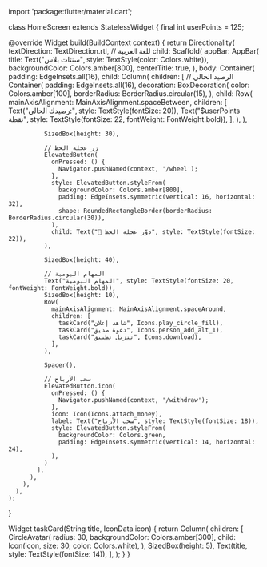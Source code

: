 import 'package:flutter/material.dart';

class HomeScreen extends StatelessWidget {
  final int userPoints = 125;

  @override
  Widget build(BuildContext context) {
    return Directionality(
      textDirection: TextDirection.rtl, // للغة العربية
      child: Scaffold(
        appBar: AppBar(
          title: Text("سنتات بلاس", style: TextStyle(color: Colors.white)),
          backgroundColor: Colors.amber[800],
          centerTitle: true,
        ),
        body: Container(
          padding: EdgeInsets.all(16),
          child: Column(
            children: [
              // الرصيد الحالي
              Container(
                padding: EdgeInsets.all(16),
                decoration: BoxDecoration(
                  color: Colors.amber[100],
                  borderRadius: BorderRadius.circular(15),
                ),
                child: Row(
                  mainAxisAlignment: MainAxisAlignment.spaceBetween,
                  children: [
                    Text("رصيدك الحالي:", style: TextStyle(fontSize: 20)),
                    Text("$userPoints نقطة", style: TextStyle(fontSize: 22, fontWeight: FontWeight.bold)),
                  ],
                ),
              ),

              SizedBox(height: 30),

              // زر عجلة الحظ
              ElevatedButton(
                onPressed: () {
                  Navigator.pushNamed(context, '/wheel');
                },
                style: ElevatedButton.styleFrom(
                  backgroundColor: Colors.amber[800],
                  padding: EdgeInsets.symmetric(vertical: 16, horizontal: 32),
                  shape: RoundedRectangleBorder(borderRadius: BorderRadius.circular(30)),
                ),
                child: Text("🎡 دوّر عجلة الحظ", style: TextStyle(fontSize: 22)),
              ),

              SizedBox(height: 40),

              // المهام اليومية
              Text("المهام اليومية", style: TextStyle(fontSize: 20, fontWeight: FontWeight.bold)),
              SizedBox(height: 10),
              Row(
                mainAxisAlignment: MainAxisAlignment.spaceAround,
                children: [
                  taskCard("شاهد إعلان", Icons.play_circle_fill),
                  taskCard("دعوة صديق", Icons.person_add_alt_1),
                  taskCard("تنزيل تطبيق", Icons.download),
                ],
              ),

              Spacer(),

              // سحب الأرباح
              ElevatedButton.icon(
                onPressed: () {
                  Navigator.pushNamed(context, '/withdraw');
                },
                icon: Icon(Icons.attach_money),
                label: Text("سحب الأرباح", style: TextStyle(fontSize: 18)),
                style: ElevatedButton.styleFrom(
                  backgroundColor: Colors.green,
                  padding: EdgeInsets.symmetric(vertical: 14, horizontal: 24),
                ),
              )
            ],
          ),
        ),
      ),
    );
  }

  Widget taskCard(String title, IconData icon) {
    return Column(
      children: [
        CircleAvatar(
          radius: 30,
          backgroundColor: Colors.amber[300],
          child: Icon(icon, size: 30, color: Colors.white),
        ),
        SizedBox(height: 5),
        Text(title, style: TextStyle(fontSize: 14)),
      ],
    );
  }
}
